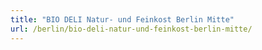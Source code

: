 ```yaml
---
title: "BIO DELI Natur- und Feinkost Berlin Mitte"
url: /berlin/bio-deli-natur-und-feinkost-berlin-mitte/
---
```

